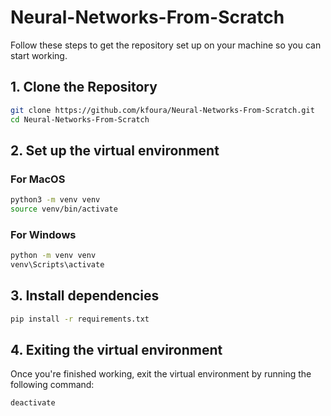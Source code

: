 # Neural-Networks-From-Scratch

Follow these steps to get the repository set up on your machine so you can start working.

## 1. Clone the Repository

```bash
git clone https://github.com/kfoura/Neural-Networks-From-Scratch.git
cd Neural-Networks-From-Scratch
```


## 2. Set up the virtual environment

### For MacOS

```bash
python3 -m venv venv
source venv/bin/activate
```

### For Windows

```bash
python -m venv venv
venv\Scripts\activate
```

## 3. Install dependencies

```bash
pip install -r requirements.txt
```

## 4. Exiting the virtual environment
Once you're finished working, exit the virtual environment by running the following command:
```bash
deactivate
```
